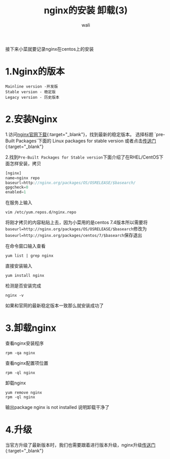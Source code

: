 ﻿---
layout: post
title: nginx的安装 卸载(3)   #标题
tagline: 基于Nginx的中间架构
category: nginx      #分类
author: wali    #作者
tag: nginx     #标签
ghurl:        #github url
ghurl_zip:    #github zip下载
comments: true

post_nav: ["1.Nginx的版本","2.安装Nginx","3.卸载nginx"]
group_tag: nginx教程
---

接下来小菜就要记录nginx在centos上的安装

# 1.Nginx的版本

	Mainline version -开发版
	Stable version - 稳定版
	Legacy version - 历史版本
	
# 2.安装Nginx

1.访问[nginx官网下载](http://nginx.org/en/download.html "http://nginx.org/en/download.html"){:target="_blank"}，找到最新的稳定版本。
选择标题 `pre-Built Packages`下面的 Linux packages for stable version 或者点击[传送门](http://nginx.org/en/linux_packages.html#stable "http://nginx.org/en/linux_packages.html#stable"){:target="_blank"}

2.找到`Pre-Built Packages for Stable version`下面介绍了在RHEL/CentOS下面怎样安装，拷贝

```javascript
[nginx]
name=nginx repo
baseurl=http://nginx.org/packages/OS/OSRELEASE/$basearch/
gpgcheck=0
enabled=1
```

在服务上输入

	vim /etc/yum.repos.d/nginx.repo

将刚才拷贝的内容粘贴上去，因为小菜用的是centos 7.4版本所以需要将`baseurl=http://nginx.org/packages/OS/OSRELEASE/$basearch`修改为`baseurl=http://nginx.org/packages/centos/7/$basearch`保存退出

在命令窗口输入查看

	yum list | grep nginx

直接安装输入

	yum install nginx

检测是否安装完成

	nginx -v
	
如果和官网的最新稳定版本一致那么就安装成功了

# 3.卸载nginx

查看nginx安装程序

	rpm -qa nginx 

查看nginx配置项位置

	rpm -ql nginx 

卸载nginx

	yum remove nginx
	rpm -ql nginx

输出package nginx is not installed  说明卸载干净了


# 4.升级

当官方升级了最新版本时，我们也需要跟着进行版本升级，nginx升级[传送门](/nginx/2019/01/05/nginx-24.html "/nginx/2019/01/05/nginx-24.html"){:target="_blank"}














	